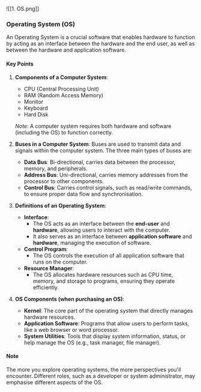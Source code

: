 ![[1. OS.png]]

### **Operating System (OS)**

An Operating System is a crucial software that enables hardware to function by acting as an interface between the hardware and the end user, as well as between the hardware and application software.

#### **Key Points**

1. **Components of a Computer System**:
    
    - CPU (Central Processing Unit)
    - RAM (Random Access Memory)
    - Monitor
    - Keyboard
    - Hard Disk
    
    _Note_: A computer system requires both hardware and software (including the OS) to function correctly.
    
2. **Buses in a Computer System**: Buses are used to transmit data and signals within the computer system. The three main types of buses are:
    
    - **Data Bus**: Bi-directional, carries data between the processor, memory, and peripherals.
    - **Address Bus**: Uni-directional, carries memory addresses from the processor to other components.
    - **Control Bus**: Carries control signals, such as read/write commands, to ensure proper data flow and synchronisation.
3. **Definitions of an Operating System**:
    
    - **Interface**:
        - The OS acts as an interface between the **end-user** and **hardware**, allowing users to interact with the computer.
        - It also serves as an interface between **application software** and **hardware**, managing the execution of software.
    - **Control Program**:
        - The OS controls the execution of all application software that runs on the computer.
    - **Resource Manager**:
        - The OS allocates hardware resources such as CPU time, memory, and storage to programs, ensuring they operate efficiently.
4. **OS Components (when purchasing an OS)**:
    
    - **Kernel**: The core part of the operating system that directly manages hardware resources.
    - **Application Software**: Programs that allow users to perform tasks, like a web browser or word processor.
    - **System Utilities**: Tools that display system information, status, or help manage the OS (e.g., task manager, file manager).

#### **Note**

The more you explore operating systems, the more perspectives you'll encounter. Different roles, such as a developer or system administrator, may emphasise different aspects of the OS.